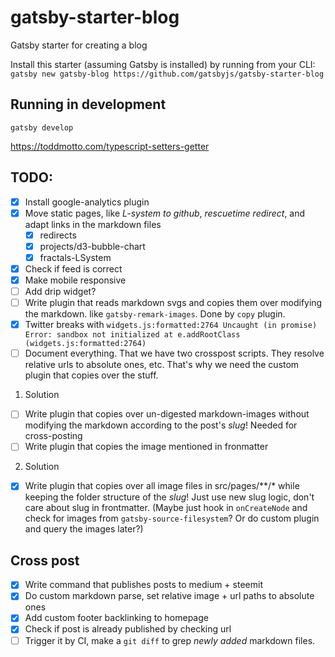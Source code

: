 # gatsby-starter-blog
Gatsby starter for creating a blog

Install this starter (assuming Gatsby is installed) by running from your CLI:
`gatsby new gatsby-blog https://github.com/gatsbyjs/gatsby-starter-blog`

## Running in development
`gatsby develop`

https://toddmotto.com/typescript-setters-getter

## TODO:
* [x] Install google-analytics plugin
* [x] Move static pages, like _L-system to github_, _rescuetime redirect_, and adapt links in the markdown files
    * [x] redirects
    * [x] projects/d3-bubble-chart
    * [x] fractals-LSystem
* [x] Check if feed is correct
* [x] Make mobile responsive
* [ ] Add drip widget?
* [ ] Write plugin that reads markdown svgs and copies them over modifying the markdown. like `gatsby-remark-images`. Done by `copy` plugin.
* [x] Twitter breaks with `widgets.js:formatted:2764 Uncaught (in promise) Error: sandbox not initialized
    at e.addRootClass (widgets.js:formatted:2764)`
* [ ] Document everything. That we have two crosspost scripts. They resolve relative urls to absolute ones, etc. That's why we need the custom plugin that copies over the stuff. 

1. Solution
* [ ] Write plugin that copies over un-digested markdown-images without modifying the markdown according to the post's *slug*! Needed for cross-posting
* [ ] Write plugin that copies the image mentioned in fronmatter
2. Solution
* [x] Write plugin that copies over all image files in src/pages/**/* while keeping the folder structure of the *slug*! Just use new slug logic, don't care about slug in frontmatter. (Maybe just hook in `onCreateNode` and check for images from `gatsby-source-filesystem`? Or do custom plugin and query the images later?)

## Cross post
* [x] Write command that publishes posts to medium + steemit
* [x] Do custom markdown parse, set relative image + url paths to absolute ones
* [x] Add custom footer backlinking to homepage
* [x] Check if post is already published by checking url
* [ ] Trigger it by CI, make a `git diff` to grep *newly added* markdown files.